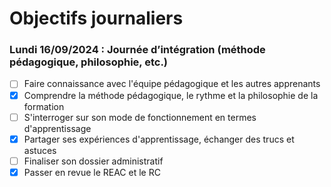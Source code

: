 # Objectifs journaliers

### Lundi 16/09/2024 : Journée d’intégration (méthode pédagogique, philosophie, etc.)


* [ ] Faire connaissance avec l'équipe pédagogique et les autres apprenants
* [x] Comprendre la méthode pédagogique, le rythme et la philosophie de la formation
* [ ] S'interroger sur son mode de fonctionnement en termes d'apprentissage
* [x] Partager ses expériences d'apprentissage, échanger des trucs et astuces
* [ ] Finaliser son dossier administratif
* [x] Passer en revue le REAC et le RC
